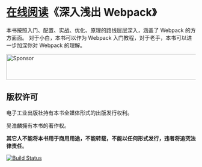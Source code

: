 # [在线阅读](http://webpack.wuhaolin.cn)《深入浅出 Webpack》
本书按照入门、配置、实战、优化、原理的路线层层深入，涵盖了 Webpack 的方方面面。
对于小白，本书可以作为 Webpack 入门教程，对于老手，本书可以进一步加深你对 Webpack 的理解。

<a target='_blank' rel='nofollow' href='https://app.codesponsor.io/link/3bvxELAxnq8r4wheFyRkED8U/gwuhaolin/dive-into-webpack'>
  <img alt='Sponsor' width='888' height='68' src='https://app.codesponsor.io/embed/3bvxELAxnq8r4wheFyRkED8U/gwuhaolin/dive-into-webpack.svg' />
</a>

## 版权许可
电子工业出版社持有本书全媒体形式的出版发行权利。

吴浩麟拥有本书的著作权。

**其它人不能将本书用于商用用途，不能转载，不能以任何形式发行，违者将追究法律责任**。

[![Build Status](https://img.shields.io/travis/gwuhaolin/dive-into-webpack.svg?style=flat-square)](https://travis-ci.org/gwuhaolin/dive-into-webpack)
